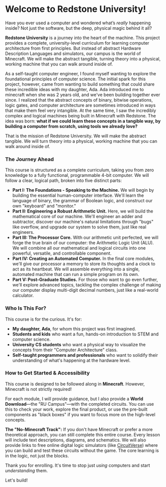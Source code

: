 # Welcome to Redstone University!

Have you ever used a computer and wondered what’s *really* happening inside? Not just the software, but the deep, physical magic behind it all?

**Redstone University** is a journey into the heart of the machine. This project provides a complete, university-level curriculum for learning computer architecture from first principles. But instead of abstract Hardware Description Languages and simulators, our campus is the world of Minecraft. We will make the abstract tangible, turning theory into a physical, working machine that you can walk around inside of.

As a self-taught computer engineer, I found myself wanting to explore the foundational principles of computer science. The initial spark for this project, however, came from wanting to build something that could share these incredible ideas with my daughter, Ada. Ada introduced me to minecraft when she was 2 years old, and we've been building together ever since. I realized that the abstract concepts of binary, bitwise operations, logic gates, and computer architecture are sometimes introduced in ways that make them feel very intangible. At the same time, I saw the incredibly complex and logical machines being built in Minecraft with Redstone. The idea was born: **what if we could learn these concepts in a tangible way, by building a computer from scratch, using tools we already love?**

That is the mission of Redstone University. We will make the abstract tangible. We will turn theory into a physical, working machine that you can walk around inside of.

### The Journey Ahead

This course is structured as a complete curriculum, taking you from zero knowledge to a fully functional, programmable 4-bit computer. We will follow a clear, logical path, broken into five distinct parts:

*   **Part I: The Foundations - Speaking to the Machine.** We will begin by building the essential human-computer interface. We'll learn the language of binary, the grammar of Boolean logic, and construct our own "keyboard" and "monitor."
*   **Part II: Engineering a Robust Arithmetic Unit.** Here, we will build the mathematical core of our machine. We'll engineer an adder and subtractor, discover our machine's natural limitations through "bugs" like overflow, and upgrade our system to solve them, just like real engineers.
*   **Part III: The Processor Core.** With our arithmetic unit perfected, we will forge the true brain of our computer: the Arithmetic Logic Unit (ALU). We will combine all our mathematical and logical circuits into one powerful, versatile, and controllable component.
*   **Part IV: Creating an Automated Computer.** In the final core modules, we'll give our processor a memory to store its thoughts and a clock to act as its heartbeat. We will assemble everything into a single, automated machine that can run a simple program on its own.
*   **Part V: Post-Graduate Studies.** For those who want to go even further, we'll explore advanced topics, tackling the complex challenge of making our computer display multi-digit decimal numbers, just like a real-world calculator.

### Who Is This For?

This course is for the curious. It's for:
*   **My daughter, Ada**, for whom this project was first imagined.
*   **Students and kids** who want a fun, hands-on introduction to STEM and computer science.
*   **University CS students** who want a physical way to visualize the concepts from their "Computer Architecture" class.
*   **Self-taught programmers and professionals** who want to solidify their understanding of what's happening at the hardware level.

### How to Get Started & Accessibility

This course is designed to be followed along in **Minecraft**. However, Minecraft is not strictly required!

For each module, I will provide guidance, but I also provide a **World Download**—the "RU Campus"—with the completed circuits. You can use this to check your work, explore the final product, or use the pre-built components as "black boxes" if you want to focus more on the high-level concepts.

**The "No-Minecraft Track":** If you don't have Minecraft or prefer a more theoretical approach, you can still complete this entire course. Every lesson will include text descriptions, diagrams, and schematics. We will also provide links to free online digital logic simulators (like [CircuitVerse](https://circuitverse.org/simulator)) where you can build and test these circuits without the game. The core learning is in the logic, not just the blocks.

Thank you for enrolling. It's time to stop just *using* computers and start *understanding* them.

Let's build!
